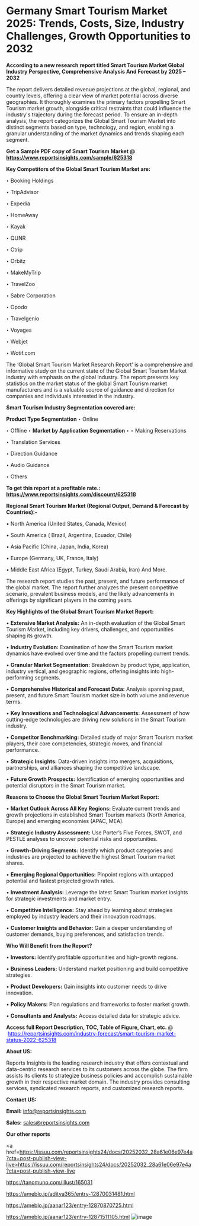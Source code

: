 # Germany Smart Tourism Market 2025: Trends, Costs, Size, Industry Challenges, Growth Opportunities to 2032

<strong>According to a new research report titled Smart Tourism Market Global Industry Perspective, Comprehensive Analysis And Forecast by 2025 – 2032</strong>

The report delivers detailed revenue projections at the global, regional, and country levels, offering a clear view of market potential across diverse geographies. It thoroughly examines the primary factors propelling Smart Tourism market growth, alongside critical restraints that could influence the industry's trajectory during the forecast period. To ensure an in-depth analysis, the report categorizes the Global Smart Tourism Market into distinct segments based on type, technology, and region, enabling a granular understanding of the market dynamics and trends shaping each segment.

<strong>Get a Sample PDF copy of Smart Tourism Market </strong><strong>@<a href=https://www.reportsinsights.com/sample/625318 style=color:#0000ff;> https://www.reportsinsights.com/sample/625318</a></strong></font>

<strong>Key Competitors of the Global Smart Tourism Market are:</strong>

‣ Booking Holdings

‣ TripAdvisor

‣ Expedia

‣ HomeAway

‣ Kayak

‣ QUNR

‣ Ctrip

‣ Orbitz

‣ MakeMyTrip

‣ TravelZoo

‣ Sabre Corporation

‣ Opodo

‣ Travelgenio

‣ Voyages

‣ Webjet

‣ Wotif.com

The ‘Global Smart Tourism Market Research Report’ is a comprehensive and informative study on the current state of the Global Smart Tourism Market industry with emphasis on the global industry. The report presents key statistics on the market status of the global Smart Tourism market manufacturers and is a valuable source of guidance and direction for companies and individuals interested in the industry.

<strong>Smart Tourism Industry Segmentation covered are:</strong>

<strong>Product Type Segmentation</strong>
‣
Online

‣ Offline
‣ 
<strong>Market by Application Segmentation</strong>
‣
‣  Making Reservations

‣ Translation Services

‣ Direction Guidance

‣ Audio Guidance

‣ Others

<strong>To get this report at a profitable rate.: <a href=https://www.reportsinsights.com/discount/625318 style=color:#0000ff;>https://www.reportsinsights.com/discount/625318</a></strong></font>

<strong>Regional Smart Tourism Market (Regional Output, Demand &amp; Forecast by Countries):-</strong>

• North America (United States, Canada, Mexico)

• South America ( Brazil, Argentina, Ecuador, Chile)

• Asia Pacific (China, Japan, India, Korea)

• Europe (Germany, UK, France, Italy)

• Middle East Africa (Egypt, Turkey, Saudi Arabia, Iran) And More.

The research report studies the past, present, and future performance of the global market. The report further analyzes the present competitive scenario, prevalent business models, and the likely advancements in offerings by significant players in the coming years.

<strong>Key Highlights of the Global Smart Tourism Market Report:</strong>

• <strong>Extensive Market Analysis:</strong> An in-depth evaluation of the Global Smart Tourism Market, including key drivers, challenges, and opportunities shaping its growth.

• <strong>Industry Evolution:</strong> Examination of how the Smart Tourism market dynamics have evolved over time and the factors propelling current trends.

• <strong>Granular Market Segmentation:</strong> Breakdown by product type, application, industry vertical, and geographic regions, offering insights into high-performing segments.

• <strong>Comprehensive Historical and Forecast Data:</strong> Analysis spanning past, present, and future Smart Tourism market size in both volume and revenue terms.

• <strong>Key Innovations and Technological Advancements:</strong> Assessment of how cutting-edge technologies are driving new solutions in the Smart Tourism industry.

• <strong>Competitor Benchmarking:</strong> Detailed study of major Smart Tourism market players, their core competencies, strategic moves, and financial performance.

• <strong>Strategic Insights:</strong> Data-driven insights into mergers, acquisitions, partnerships, and alliances shaping the competitive landscape.

• <strong>Future Growth Prospects:</strong> Identification of emerging opportunities and potential disruptors in the Smart Tourism market.

<strong>Reasons to Choose the Global Smart Tourism Market Report:</strong>

• <strong>Market Outlook Across All Key Regions:</strong> Evaluate current trends and growth projections in established Smart Tourism markets (North America, Europe) and emerging economies (APAC, MEA).

• <strong>Strategic Industry Assessment:</strong> Use Porter’s Five Forces, SWOT, and PESTLE analyses to uncover potential risks and opportunities.

• <strong>Growth-Driving Segments:</strong> Identify which product categories and industries are projected to achieve the highest Smart Tourism market shares.

• <strong>Emerging Regional Opportunities:</strong> Pinpoint regions with untapped potential and fastest projected growth rates.

• <strong>Investment Analysis:</strong> Leverage the latest Smart Tourism market insights for strategic investments and market entry.

• <strong>Competitive Intelligence:</strong> Stay ahead by learning about strategies employed by industry leaders and their innovation roadmaps.

• <strong>Customer Insights and Behavior:</strong> Gain a deeper understanding of customer demands, buying preferences, and satisfaction trends.

<strong>Who Will Benefit from the Report?</strong>

• <strong>Investors:</strong> Identify profitable opportunities and high-growth regions.

• <strong>Business Leaders:</strong> Understand market positioning and build competitive strategies.

• <strong>Product Developers:</strong> Gain insights into customer needs to drive innovation.

• <strong>Policy Makers:</strong> Plan regulations and frameworks to foster market growth.

• <strong>Consultants and Analysts:</strong> Access detailed data for strategic advice.
</ul>
<strong>Access full Report Description, TOC, Table of Figure, Chart, etc. </strong>@  <a href=https://reportsinsights.com/industry-forecast/smart-tourism-market-status-2022-625318 style=color:#0000ff;>https://reportsinsights.com/industry-forecast/smart-tourism-market-status-2022-625318</a></font>

<strong><strong>About US</strong>:</strong>

Reports Insights is the leading research industry that offers contextual and data-centric research services to its customers across the globe. The firm assists its clients to strategize business policies and accomplish sustainable growth in their respective market domain. The industry provides consulting services, syndicated research reports, and customized research reports.

<strong>Contact US:</strong>

<p class=""""><b>Email:</b> <a href=mailto:info@reportsinsights.com>info@reportsinsights.com</a></p>
<p class=""""><b>Sales:</b> <a href=mailto:sales@reportsinsights.com>sales@reportsinsights.com</a></p>

<strong>Our other reports</strong>

<a href=https://issuu.com/reportsinsights24/docs/20252032_28a61e06e97e4a?cta=post-publish-view-live>https://issuu.com/reportsinsights24/docs/20252032_28a61e06e97e4a?cta=post-publish-view-live</a>

<a href=https://tanomuno.com/illust/165031>https://tanomuno.com/illust/165031</a>

<a href=https://ameblo.jp/aditya365/entry-12870031481.html>https://ameblo.jp/aditya365/entry-12870031481.html</a>

<a href=https://ameblo.jp/aanar123/entry-12870870725.html>https://ameblo.jp/aanar123/entry-12870870725.html</a>

<a href=https://ameblo.jp/aanar123/entry-12871511105.html>https://ameblo.jp/aanar123/entry-12871511105.html</a>
![image](https://github.com/user-attachments/assets/2c25215b-b9e9-417d-99da-55549d98cf87)
